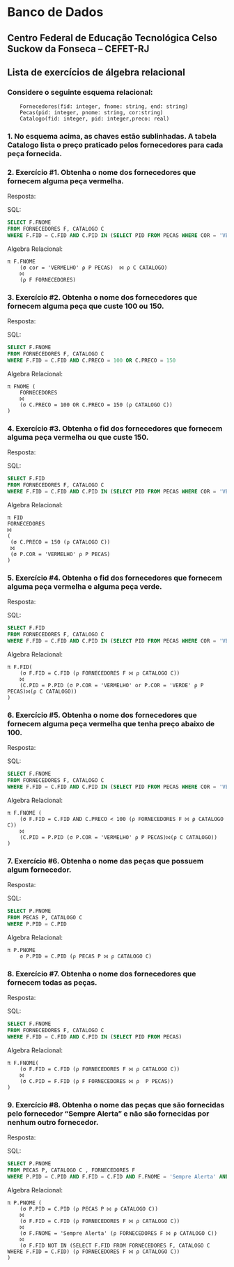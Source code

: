 # Banco de Dados

## Centro Federal de Educação Tecnológica Celso Suckow da Fonseca – CEFET-RJ
## Lista de exercícios de álgebra relacional

### Considere o seguinte esquema relacional:

```
    Fornecedores(fid: integer, fnome: string, end: string)	
    Pecas(pid: integer, pnome: string, cor:string)	
    Catalogo(fid: integer, pid: integer,preco: real)	
```

### 1. No esquema acima, as chaves estão sublinhadas. A tabela Catalogo lista o preço praticado pelos fornecedores para cada peça fornecida.
	
### 2. Exercício #1. Obtenha o nome dos fornecedores que fornecem alguma peça vermelha.

Resposta:

SQL:
```sql
SELECT F.FNOME
FROM FORNECEDORES F, CATALOGO C
WHERE F.FID = C.FID AND C.PID IN (SELECT PID FROM PECAS WHERE COR = 'VERMELHO')
```

Algebra Relacional:
```
π F.FNOME
	(σ cor = 'VERMELHO' ρ P PECAS)  ⨝ ρ C CATALOGO)
   	⨝
    (ρ F FORNECEDORES)
```
	
### 3. Exercício #2. Obtenha o nome dos fornecedores que fornecem alguma peça que custe 100 ou 150.	

Resposta:

SQL:
```sql
SELECT F.FNOME
FROM FORNECEDORES F, CATALOGO C
WHERE F.FID = C.FID AND C.PRECO = 100 OR C.PRECO = 150
```

Algebra Relacional:
```
π FNOME (
	FORNECEDORES 
	⨝
	(σ C.PRECO = 100 OR C.PRECO = 150 (ρ CATALOGO C))
)
```

### 4. Exercício #3. Obtenha o fid dos fornecedores que fornecem alguma peça vermelha ou que custe 150.	

Resposta:

SQL:
```sql
SELECT F.FID
FROM FORNECEDORES F, CATALOGO C
WHERE F.FID = C.FID AND C.PID IN (SELECT PID FROM PECAS WHERE COR = 'VERMELHO') OR C.PRECO = 150
```

Algebra Relacional:
```
π FID
FORNECEDORES
⨝
(
 (σ C.PRECO = 150 (ρ CATALOGO C))
 ⨝
 (σ P.COR = 'VERMELHO' ρ P PECAS)
)
```

### 5. Exercício #4. Obtenha o fid dos fornecedores que fornecem alguma peça vermelha e alguma peça verde.	

Resposta:

SQL:
```sql
SELECT F.FID
FROM FORNECEDORES F, CATALOGO C
WHERE F.FID = C.FID AND C.PID IN (SELECT PID FROM PECAS WHERE COR = 'VERMELHO') AND C.PID IN (SELECT PID FROM PECAS WHERE COR = 'VERDE')
```

Algebra Relacional:
```
π F.FID(
    (σ F.FID = C.FID (ρ FORNECEDORES F ⨝ ρ CATALOGO C))
    ⨝
    (C.PID = P.PID (σ P.COR = 'VERMELHO' or P.COR = 'VERDE' ρ P PECAS)⨝(ρ C CATALOGO))
)
```

### 6. Exercício #5. Obtenha o nome dos fornecedores que fornecem alguma peça vermelha que tenha preço abaixo de 100.

Resposta:

SQL:
```sql
SELECT F.FNOME
FROM FORNECEDORES F, CATALOGO C
WHERE F.FID = C.FID AND C.PID IN (SELECT PID FROM PECAS WHERE COR = 'VERMELHO') AND C.PRECO < 100
```

Algebra Relacional:
```
π F.FNOME (
    (σ F.FID = C.FID AND C.PRECO < 100 (ρ FORNECEDORES F ⨝ ρ CATALOGO C))
    ⨝
    (C.PID = P.PID (σ P.COR = 'VERMELHO' ρ P PECAS)⨝(ρ C CATALOGO))
)
```

### 7. Exercício #6. Obtenha o nome das peças que possuem algum fornecedor.	

Resposta:

SQL:
```sql
SELECT P.PNOME
FROM PECAS P, CATALOGO C
WHERE P.PID = C.PID
```

Algebra Relacional:
```
π P.PNOME
    σ P.PID = C.PID (ρ PECAS P ⨝ ρ CATALOGO C)

```

### 8. Exercício #7. Obtenha o nome dos fornecedores que fornecem todas as peças.	

Resposta:

SQL:
```sql
SELECT F.FNOME
FROM FORNECEDORES F, CATALOGO C
WHERE F.FID = C.FID AND C.PID IN (SELECT PID FROM PECAS)
```
Algebra Relacional:
```
π F.FNOME(
    (σ F.FID = C.FID (ρ FORNECEDORES F ⨝ ρ CATALOGO C))
    ⨝
    (σ C.PID = F.FID (ρ F FORNECEDORES ⨝ ρ  P PECAS))
)
```

### 9. Exercício #8. Obtenha o nome das peças que são fornecidas pelo fornecedor “Sempre Alerta” e não são fornecidas por nenhum outro fornecedor.	

Resposta:

SQL:
```sql
SELECT P.PNOME
FROM PECAS P, CATALOGO C , FORNECEDORES F
WHERE P.PID = C.PID AND F.FID = C.FID AND F.FNOME = 'Sempre Alerta' AND F.FID NOT IN (SELECT F.FID FROM FORNECEDORES F, CATALOGO C WHERE F.FID = C.FID)
```

Algebra Relacional:
```
π P.PNOME (
    (σ P.PID = C.PID (ρ PECAS P ⨝ ρ CATALOGO C))
    ⨝
    (σ F.FID = C.FID (ρ FORNECEDORES F ⨝ ρ CATALOGO C))
    ⨝
    (σ F.FNOME = 'Sempre Alerta' (ρ FORNECEDORES F ⨝ ρ CATALOGO C))
    ⨝
    (σ F.FID NOT IN (SELECT F.FID FROM FORNECEDORES F, CATALOGO C WHERE F.FID = C.FID) (ρ FORNECEDORES F ⨝ ρ CATALOGO C))
)
```
